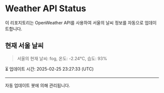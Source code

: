 
# Weather API Status

이 리포지토리는 OpenWeather API를 사용하여 서울의 날씨 정보를 자동으로 업데이트합니다.

## 현재 서울 날씨
> 서울의 현재 날씨: fog, 온도: -2.24°C, 습도: 93%

⏳ 업데이트 시간: 2025-02-25 23:27:33 (UTC)

---
자동 업데이트 봇에 의해 관리됩니다.
